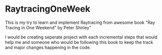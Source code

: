 # RaytracingOneWeek

This is my try to learn and implement Raytracing from awesome book "Ray Tracing in One Weekend" by Peter Shirley"

I would be creating seperate project with each incremental steps that would help me and someone who would be following this book
to keep the track and major changes happening in the code.

